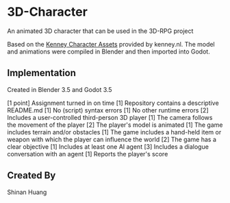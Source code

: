 # 3D-Character

An animated 3D character that can be used in the 3D-RPG project

Based on the [Kenney Character Assets](https://kenney.itch.io/kenney-character-assets) provided by kenney.nl. The model and animations were compiled in Blender and then imported into Godot.

## Implementation

Created in Blender 3.5 and Godot 3.5

[1 point] Assignment turned in on time
[1] Repository contains a descriptive README.md
[1] No (script) syntax errors
[1] No other runtime errors
[2] Includes a user-controlled third-person 3D player
[1] The camera follows the movement of the player
[2] The player's model is animated
[1] The game includes terrain and/or obstacles
[1] The game includes a hand-held item or weapon  with which the player can influence the world
[2] The game has a clear objective
[1] Includes at least one AI agent
[3] Includes a dialogue conversation with an agent
[1] Reports the player's score
## Created By

Shinan Huang
